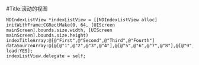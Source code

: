 

#Title:滚动的视图

    NDIndexListView *indexListView = [[NDIndexListView alloc] initWithFrame:CGRectMake(0, 64, [UIScreen mainScreen].bounds.size.width, [UIScreen mainScreen].bounds.size.height) indexTitleArray:@[@"First",@"Second",@"Third",@"Fourth"] dataSourceArray:@[@[@"1",@"2",@"3",@"4"],@[@"5",@"6",@"7",@"8"],@[@"9",@"10",@"11",@"12"]] load:YES];
    indexListView.delegate = self;

